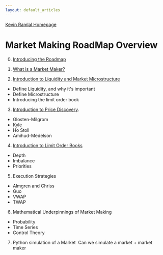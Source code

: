 ```yaml
---
layout: default_articles
---
```

[Kevin Ramlal Homepage](https://kevinramlal.github.io)

# Market Making RoadMap Overview

0. [Introducing the Roadmap](./Articles/about_roadmap.md)

1. [What is a Market Maker?](./Articles/Market-Making.md)

2. [Introduction to Liquidity and Market Microstructure](./Articles/Intro-to-Liquidity.md)
- Define Liquidity, and why it's important
- Define Microstructure
- Introducing the limit order book

3. [Introduction to Price Discovery](./Articles/Price-Discovery-Process.md).
- Glosten-Milgrom
- Kyle
- Ho Stoll 
- Amihud-Medelson

4. [Introduction to Limit Order Books](./Articles/intro-to-lob.md)
- Depth
- Imbalance
- Priorities

5. Execution Strategies 
- Almgren and Chriss
- Guo 
- VWAP
- TWAP

6. Mathematical Underpinnings of Market Making
- Probability
- Time Series
- Control Theory


7. Python simulation of a Market 
Can we simulate a market + market maker
